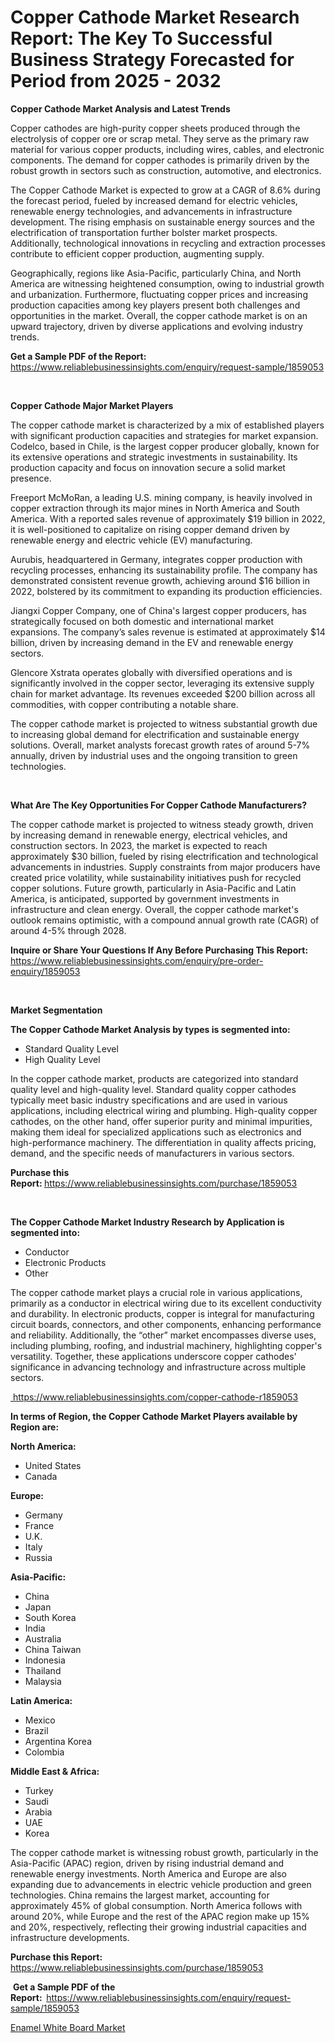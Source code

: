 <p><h1>Copper Cathode Market Research Report: The Key To Successful Business Strategy Forecasted for Period from 2025 - 2032</h1></p><p><strong>Copper Cathode Market Analysis and Latest Trends</strong></p>
<p><p>Copper cathodes are high-purity copper sheets produced through the electrolysis of copper ore or scrap metal. They serve as the primary raw material for various copper products, including wires, cables, and electronic components. The demand for copper cathodes is primarily driven by the robust growth in sectors such as construction, automotive, and electronics.</p><p>The Copper Cathode Market is expected to grow at a CAGR of 8.6% during the forecast period, fueled by increased demand for electric vehicles, renewable energy technologies, and advancements in infrastructure development. The rising emphasis on sustainable energy sources and the electrification of transportation further bolster market prospects. Additionally, technological innovations in recycling and extraction processes contribute to efficient copper production, augmenting supply.</p><p>Geographically, regions like Asia-Pacific, particularly China, and North America are witnessing heightened consumption, owing to industrial growth and urbanization. Furthermore, fluctuating copper prices and increasing production capacities among key players present both challenges and opportunities in the market. Overall, the copper cathode market is on an upward trajectory, driven by diverse applications and evolving industry trends.</p></p>
<p><strong>Get a Sample PDF of the Report:&nbsp;</strong> <a href="https://www.reliablebusinessinsights.com/enquiry/request-sample/1859053?utm_campaign=2335&utm_medium=2&utm_source=Github&utm_content=ia&utm_term=01042025&utm_id=copper-cathode">https://www.reliablebusinessinsights.com/enquiry/request-sample/1859053</a></p>
<p>&nbsp;</p>
<p><strong>Copper Cathode Major Market Players</strong></p>
<p><p>The copper cathode market is characterized by a mix of established players with significant production capacities and strategies for market expansion. Codelco, based in Chile, is the largest copper producer globally, known for its extensive operations and strategic investments in sustainability. Its production capacity and focus on innovation secure a solid market presence.</p><p>Freeport McMoRan, a leading U.S. mining company, is heavily involved in copper extraction through its major mines in North America and South America. With a reported sales revenue of approximately $19 billion in 2022, it is well-positioned to capitalize on rising copper demand driven by renewable energy and electric vehicle (EV) manufacturing.</p><p>Aurubis, headquartered in Germany, integrates copper production with recycling processes, enhancing its sustainability profile. The company has demonstrated consistent revenue growth, achieving around $16 billion in 2022, bolstered by its commitment to expanding its production efficiencies.</p><p>Jiangxi Copper Company, one of China's largest copper producers, has strategically focused on both domestic and international market expansions. The company’s sales revenue is estimated at approximately $14 billion, driven by increasing demand in the EV and renewable energy sectors.</p><p>Glencore Xstrata operates globally with diversified operations and is significantly involved in the copper sector, leveraging its extensive supply chain for market advantage. Its revenues exceeded $200 billion across all commodities, with copper contributing a notable share.</p><p>The copper cathode market is projected to witness substantial growth due to increasing global demand for electrification and sustainable energy solutions. Overall, market analysts forecast growth rates of around 5-7% annually, driven by industrial uses and the ongoing transition to green technologies.</p></p>
<p>&nbsp;</p>
<p><strong>What Are The Key Opportunities For Copper Cathode Manufacturers?</strong></p>
<p><p>The copper cathode market is projected to witness steady growth, driven by increasing demand in renewable energy, electrical vehicles, and construction sectors. In 2023, the market is expected to reach approximately $30 billion, fueled by rising electrification and technological advancements in industries. Supply constraints from major producers have created price volatility, while sustainability initiatives push for recycled copper solutions. Future growth, particularly in Asia-Pacific and Latin America, is anticipated, supported by government investments in infrastructure and clean energy. Overall, the copper cathode market's outlook remains optimistic, with a compound annual growth rate (CAGR) of around 4-5% through 2028.</p></p>
<p><strong>Inquire or Share Your Questions If Any Before Purchasing This Report:</strong> <a href="https://www.reliablebusinessinsights.com/enquiry/pre-order-enquiry/1859053?utm_campaign=2335&utm_medium=2&utm_source=Github&utm_content=ia&utm_term=01042025&utm_id=copper-cathode">https://www.reliablebusinessinsights.com/enquiry/pre-order-enquiry/1859053</a></p>
<p>&nbsp;</p>
<p><strong>Market Segmentation</strong></p>
<p><strong>The Copper Cathode Market Analysis by types is segmented into:</strong></p>
<p><ul><li>Standard Quality Level</li><li>High Quality Level</li></ul></p>
<p><p>In the copper cathode market, products are categorized into standard quality level and high-quality level. Standard quality copper cathodes typically meet basic industry specifications and are used in various applications, including electrical wiring and plumbing. High-quality copper cathodes, on the other hand, offer superior purity and minimal impurities, making them ideal for specialized applications such as electronics and high-performance machinery. The differentiation in quality affects pricing, demand, and the specific needs of manufacturers in various sectors.</p></p>
<p><strong>Purchase this Report:&nbsp;</strong><a href="https://www.reliablebusinessinsights.com/purchase/1859053?utm_campaign=2335&utm_medium=2&utm_source=Github&utm_content=ia&utm_term=01042025&utm_id=copper-cathode">https://www.reliablebusinessinsights.com/purchase/1859053</a></p>
<p>&nbsp;</p>
<p><strong>The Copper Cathode Market Industry Research by Application is segmented into:</strong></p>
<p><ul><li>Conductor</li><li>Electronic Products</li><li>Other</li></ul></p>
<p><p>The copper cathode market plays a crucial role in various applications, primarily as a conductor in electrical wiring due to its excellent conductivity and durability. In electronic products, copper is integral for manufacturing circuit boards, connectors, and other components, enhancing performance and reliability. Additionally, the “other” market encompasses diverse uses, including plumbing, roofing, and industrial machinery, highlighting copper's versatility. Together, these applications underscore copper cathodes' significance in advancing technology and infrastructure across multiple sectors.</p></p>
<p><a href="https://www.reliablebusinessinsights.com/copper-cathode-r1859053?utm_campaign=2335&utm_medium=2&utm_source=Github&utm_content=ia&utm_term=01042025&utm_id=copper-cathode">&nbsp;https://www.reliablebusinessinsights.com/copper-cathode-r1859053</a></p>
<p><strong>In terms of Region, the Copper Cathode Market Players available by Region are:</strong></p>
<p>
    <p> <strong> North America: </strong>
        <ul>
            <li>United States</li>
            <li>Canada</li>
        </ul>
        </p> 
    <p> <strong> Europe: </strong>
        <ul>
            <li>Germany</li>
            <li>France</li>
            <li>U.K.</li>
            <li>Italy</li>
            <li>Russia</li>
        </ul>
        </p> 
    <p> <strong> Asia-Pacific: </strong>
        <ul>
            <li>China</li>
            <li>Japan</li>
            <li>South Korea</li>
            <li>India</li>
            <li>Australia</li>
            <li>China Taiwan</li>
            <li>Indonesia</li>
            <li>Thailand</li>
            <li>Malaysia</li>
        </ul>
        </p> 
    <p> <strong> Latin America: </strong>
        <ul>
            <li>Mexico</li>
            <li>Brazil</li>
            <li>Argentina Korea</li>
            <li>Colombia</li>
        </ul>
        </p> 
    <p> <strong> Middle East & Africa: </strong>
        <ul>
            <li>Turkey</li>
            <li>Saudi</li>
            <li>Arabia</li>
            <li>UAE</li>
            <li>Korea</li>
        </ul>
    </p>
    </p>
<p><p>The copper cathode market is witnessing robust growth, particularly in the Asia-Pacific (APAC) region, driven by rising industrial demand and renewable energy investments. North America and Europe are also expanding due to advancements in electric vehicle production and green technologies. China remains the largest market, accounting for approximately 45% of global consumption. North America follows with around 20%, while Europe and the rest of the APAC region make up 15% and 20%, respectively, reflecting their growing industrial capacities and infrastructure developments.</p></p>
<p><strong>Purchase this Report: </strong><a href="https://www.reliablebusinessinsights.com/purchase/1859053?utm_campaign=2335&utm_medium=2&utm_source=Github&utm_content=ia&utm_term=01042025&utm_id=copper-cathode">https://www.reliablebusinessinsights.com/purchase/1859053</a></p>
<p>&nbsp;<strong>Get a Sample PDF of the Report:&nbsp;&nbsp;</strong><a href="https://www.reliablebusinessinsights.com/enquiry/request-sample/1859053?utm_campaign=2335&utm_medium=2&utm_source=Github&utm_content=ia&utm_term=01042025&utm_id=copper-cathode">https://www.reliablebusinessinsights.com/enquiry/request-sample/1859053</a></p>
<p><strong></strong></p>
<p><p><a href="https://github.com/norbeludie83/Market-Research-Report-List-1/blob/main/enamel-white-board-market.md?utm_campaign=2335&utm_medium=2&utm_source=Github&utm_content=ia&utm_term=01042025&utm_id=copper-cathode">Enamel White Board Market</a></p></p>